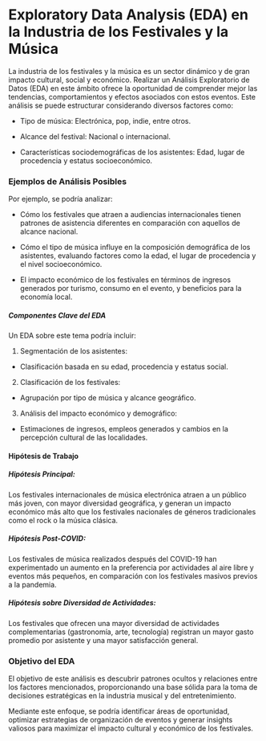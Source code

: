 # Exploratory Data Analysis (EDA) en la Industria de los Festivales y la Música

La industria de los festivales y la música es un sector dinámico y de gran impacto cultural, social y económico. Realizar un Análisis Exploratorio de Datos (EDA) en este ámbito ofrece la oportunidad de comprender mejor las tendencias, comportamientos y efectos asociados con estos eventos. Este análisis se puede estructurar considerando diversos factores como:

* Tipo de música: Electrónica, pop, indie, entre otros.

* Alcance del festival: Nacional o internacional.

* Características sociodemográficas de los asistentes: Edad, lugar de procedencia y estatus socioeconómico.

### Ejemplos de Análisis Posibles

Por ejemplo, se podría analizar:

* Cómo los festivales que atraen a audiencias internacionales tienen patrones de asistencia diferentes en comparación con aquellos de alcance nacional.

* Cómo el tipo de música influye en la composición demográfica de los asistentes, evaluando factores como la edad, el lugar de procedencia y el nivel socioeconómico.

* El impacto económico de los festivales en términos de ingresos generados por turismo, consumo en el evento, y beneficios para la economía local.

##### Componentes Clave del EDA

Un EDA sobre este tema podría incluir:

1. Segmentación de los asistentes:

* Clasificación basada en su edad, procedencia y estatus social.

2. Clasificación de los festivales:

* Agrupación por tipo de música y alcance geográfico.

3. Análisis del impacto económico y demográfico:

* Estimaciones de ingresos, empleos generados y cambios en la percepción cultural de las localidades.

#### Hipótesis de Trabajo

##### Hipótesis Principal:
Los festivales internacionales de música electrónica atraen a un público más joven, con mayor diversidad geográfica, y generan un impacto económico más alto que los festivales nacionales de géneros tradicionales como el rock o la música clásica.

##### Hipótesis Post-COVID:
Los festivales de música realizados después del COVID-19 han experimentado un aumento en la preferencia por actividades al aire libre y eventos más pequeños, en comparación con los festivales masivos previos a la pandemia.

##### Hipótesis sobre Diversidad de Actividades:
Los festivales que ofrecen una mayor diversidad de actividades complementarias (gastronomía, arte, tecnología) registran un mayor gasto promedio por asistente y una mayor satisfacción general.

### Objetivo del EDA

El objetivo de este análisis es descubrir patrones ocultos y relaciones entre los factores mencionados, proporcionando una base sólida para la toma de decisiones estratégicas en la industria musical y del entretenimiento.

Mediante este enfoque, se podría identificar áreas de oportunidad, optimizar estrategias de organización de eventos y generar insights valiosos para maximizar el impacto cultural y económico de los festivales.

